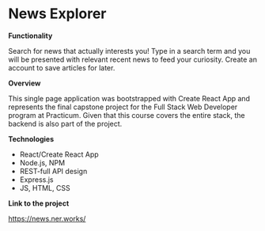 # News Explorer #


**Functionality**

Search for news that actually interests you! Type in a search term and you will be presented with relevant recent news to feed your curiosity. Create an account to save articles for later.

**Overview**

This single page application was bootstrapped with Create React App and represents the final capstone project for the Full Stack Web Developer program at Practicum. Given that this course covers the entire stack, the backend is also part of the project.

**Technologies**

* React/Create React App
* Node.js, NPM
* REST-full API design
* Express.js
* JS, HTML, CSS

**Link to the project**

https://news.ner.works/


